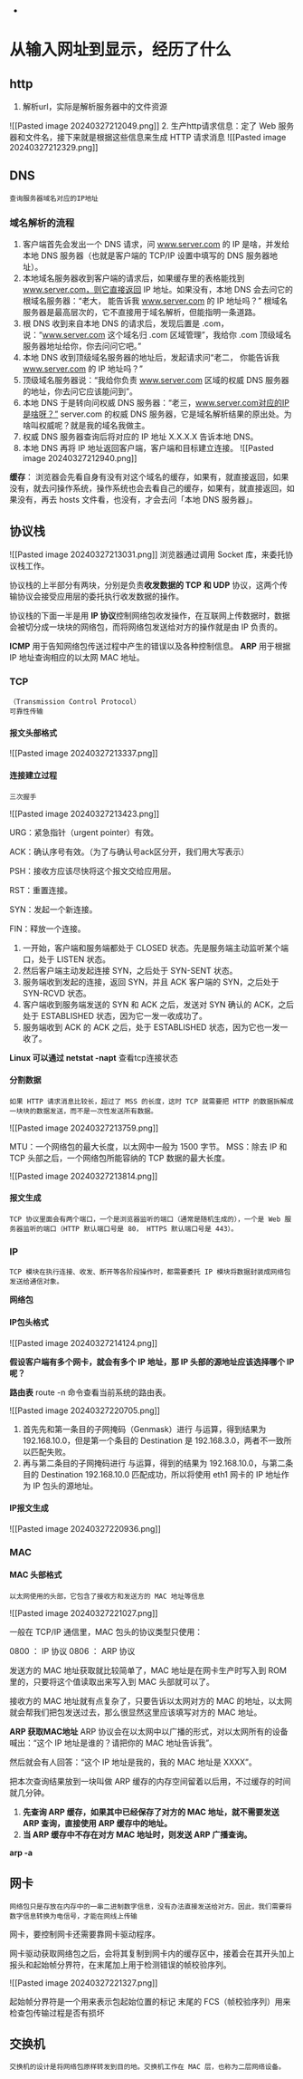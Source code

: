 +
# 从输入网址到显示，经历了什么

## http
	
1. 解析url，实际是解析服务器中的文件资源

![[Pasted image 20240327212049.png]]
2. 生产http请求信息：定了 Web 服务器和文件名，接下来就是根据这些信息来生成 HTTP 请求消息
![[Pasted image 20240327212329.png]]

## DNS
	查询服务器域名对应的IP地址

### 域名解析的流程

1. 客户端首先会发出一个 DNS 请求，问 www.server.com 的 IP 是啥，并发给本地 DNS 服务器（也就是客户端的 TCP/IP 设置中填写的 DNS 服务器地址）。
2. 本地域名服务器收到客户端的请求后，如果缓存里的表格能找到 www.server.com，则它直接返回 IP 地址。如果没有，本地 DNS 会去问它的根域名服务器：“老大， 能告诉我 www.server.com 的 IP 地址吗？” 根域名服务器是最高层次的，它不直接用于域名解析，但能指明一条道路。
3. 根 DNS 收到来自本地 DNS 的请求后，发现后置是 .com，说：“www.server.com 这个域名归 .com 区域管理”，我给你 .com 顶级域名服务器地址给你，你去问问它吧。”
4. 本地 DNS 收到顶级域名服务器的地址后，发起请求问“老二， 你能告诉我 www.server.com 的 IP 地址吗？”
5. 顶级域名服务器说：“我给你负责 www.server.com 区域的权威 DNS 服务器的地址，你去问它应该能问到”。
6. 本地 DNS 于是转向问权威 DNS 服务器：“老三，www.server.com对应的IP是啥呀？” server.com 的权威 DNS 服务器，它是域名解析结果的原出处。为啥叫权威呢？就是我的域名我做主。
7. 权威 DNS 服务器查询后将对应的 IP 地址 X.X.X.X 告诉本地 DNS。
8. 本地 DNS 再将 IP 地址返回客户端，客户端和目标建立连接。
![[Pasted image 20240327212940.png]]

**缓存**：
浏览器会先看自身有没有对这个域名的缓存，如果有，就直接返回，如果没有，就去问操作系统，操作系统也会去看自己的缓存，如果有，就直接返回，如果没有，再去 hosts 文件看，也没有，才会去问「本地 DNS 服务器」。

## 协议栈

![[Pasted image 20240327213031.png]]
浏览器通过调用 Socket 库，来委托协议栈工作。

协议栈的上半部分有两块，分别是负责**收发数据的 TCP 和 UDP** 协议，这两个传输协议会接受应用层的委托执行收发数据的操作。

协议栈的下面一半是用 **IP 协议**控制网络包收发操作，在互联网上传数据时，数据会被切分成一块块的网络包，而将网络包发送给对方的操作就是由 IP 负责的。

**ICMP** 用于告知网络包传送过程中产生的错误以及各种控制信息。
**ARP** 用于根据 IP 地址查询相应的以太网 MAC 地址。

### TCP
	（Transmission Control Protocol）
	可靠性传输

#### 报文头部格式

![[Pasted image 20240327213337.png]]

#### 连接建立过程
	三次握手

![[Pasted image 20240327213423.png]]

URG：紧急指针（urgent pointer）有效。

ACK：确认序号有效。（为了与确认号ack区分开，我们用大写表示）

PSH：接收方应该尽快将这个报文交给应用层。

RST：重置连接。

SYN：发起一个新连接。

FIN：释放一个连接。

1. 一开始，客户端和服务端都处于 CLOSED 状态。先是服务端主动监听某个端口，处于 LISTEN 状态。
2. 然后客户端主动发起连接 SYN，之后处于 SYN-SENT 状态。
3. 服务端收到发起的连接，返回 SYN，并且 ACK 客户端的 SYN，之后处于 SYN-RCVD 状态。
4. 客户端收到服务端发送的 SYN 和 ACK 之后，发送对 SYN 确认的 ACK，之后处于 ESTABLISHED 状态，因为它一发一收成功了。
5. 服务端收到 ACK 的 ACK 之后，处于 ESTABLISHED 状态，因为它也一发一收了。

**Linux 可以通过 netstat -napt** 查看tcp连接状态

#### 分割数据
	如果 HTTP 请求消息比较长，超过了 MSS 的长度，这时 TCP 就需要把 HTTP 的数据拆解成一块块的数据发送，而不是一次性发送所有数据。

![[Pasted image 20240327213759.png]]

MTU：一个网络包的最大长度，以太网中一般为 1500 字节。
MSS：除去 IP 和 TCP 头部之后，一个网络包所能容纳的 TCP 数据的最大长度。


![[Pasted image 20240327213814.png]]


#### 报文生成
	TCP 协议里面会有两个端口，一个是浏览器监听的端口（通常是随机生成的），一个是 Web 服务器监听的端口（HTTP 默认端口号是 80， HTTPS 默认端口号是 443）。


### IP
	TCP 模块在执行连接、收发、断开等各阶段操作时，都需要委托 IP 模块将数据封装成网络包发送给通信对象。

**网络包**

#### IP包头格式

![[Pasted image 20240327214124.png]]

**假设客户端有多个网卡，就会有多个 IP 地址，那 IP 头部的源地址应该选择哪个 IP 呢？**

**路由表** route -n 命令查看当前系统的路由表。

![[Pasted image 20240327220705.png]]

1. 首先先和第一条目的子网掩码（Genmask）进行 与运算，得到结果为 192.168.10.0，但是第一个条目的 Destination 是 192.168.3.0，两者不一致所以匹配失败。
2. 再与第二条目的子网掩码进行 与运算，得到的结果为 192.168.10.0，与第二条目的 Destination 192.168.10.0 匹配成功，所以将使用 eth1 网卡的 IP 地址作为 IP 包头的源地址。

#### IP报文生成

![[Pasted image 20240327220936.png]]

### MAC 

#### MAC 头部格式
	以太网使用的头部，它包含了接收方和发送方的 MAC 地址等信息

![[Pasted image 20240327221027.png]]

一般在 TCP/IP 通信里，MAC 包头的协议类型只使用：

0800 ： IP 协议
0806 ： ARP 协议

发送方的 MAC 地址获取就比较简单了，MAC 地址是在网卡生产时写入到 ROM 里的，只要将这个值读取出来写入到 MAC 头部就可以了。

接收方的 MAC 地址就有点复杂了，只要告诉以太网对方的 MAC 的地址，以太网就会帮我们把包发送过去，那么很显然这里应该填写对方的 MAC 地址。

**ARP 获取MAC地址**
ARP 协议会在以太网中以广播的形式，对以太网所有的设备喊出：“这个 IP 地址是谁的？请把你的 MAC 地址告诉我”。

然后就会有人回答：“这个 IP 地址是我的，我的 MAC 地址是 XXXX”。

把本次查询结果放到一块叫做 ARP 缓存的内存空间留着以后用，不过缓存的时间就几分钟。

1. **先查询 ARP 缓存，如果其中已经保存了对方的 MAC 地址，就不需要发送 ARP 查询，直接使用 ARP 缓存中的地址。**
2. **当 ARP 缓存中不存在对方 MAC 地址时，则发送 ARP 广播查询。**

**arp -a**

## 网卡
	网络包只是存放在内存中的一串二进制数字信息，没有办法直接发送给对方。因此，我们需要将数字信息转换为电信号，才能在网线上传输

网卡，要控制网卡还需要靠网卡驱动程序。

网卡驱动获取网络包之后，会将其复制到网卡内的缓存区中，接着会在其开头加上报头和起始帧分界符，在末尾加上用于检测错误的帧校验序列。

![[Pasted image 20240327221327.png]]

起始帧分界符是一个用来表示包起始位置的标记
末尾的 FCS（帧校验序列）用来检查包传输过程是否有损坏

## 交换机
	交换机的设计是将网络包原样转发到目的地。交换机工作在 MAC 层，也称为二层网络设备。














